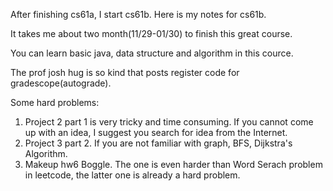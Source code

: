 After finishing cs61a, I start cs61b. Here is my notes for cs61b.

It takes me about two month(11/29-01/30) to finish this great course.

You can learn basic java, data structure and algorithm in this cource.

The prof josh hug is so kind that posts register code for gradescope(autograde).

Some hard problems:

1. Project 2 part 1 is very tricky and time consuming. If you cannot come up with an idea, I suggest you search for idea from the Internet.
2. Project 3 part 2. If you are not familiar with graph, BFS, Dijkstra's Algorithm.
3. Makeup hw6 Boggle. The one is even harder than Word Serach problem in leetcode, the latter one is already a hard problem.